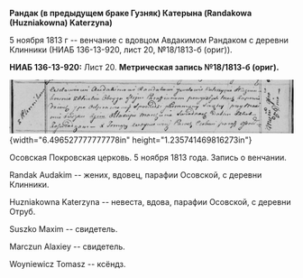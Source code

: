**Рандак (в предыдущем браке Гузняк) Катерына (Randakowa (Huzniakowna)
Katerzyna)**

5 ноября 1813 г -- венчание с вдовцом Авдакимом Рандаком с деревни
Клинники (НИАБ 136-13-920, лист 20, №18/1813-б (ориг)).

**НИАБ 136-13-920:** Лист 20. **Метрическая запись №18/1813-б (ориг).**

![](./media/f6e62ebfca9db6490997713cec641d653672a1eb.png){width="6.496527777777778in"
height="1.235741469816273in"}

Осовская Покровская церковь. 5 ноября 1813 года. Запись о венчании.

Randak Audakim -- жених, вдовец, парафии Осовской, с деревни Клинники.

Huzniakowna Katerzyna -- невеста, вдова, парафии Осовской, с деревни
Отруб.

Suszko Maxim -- свидетель.

Marczun Alaxiey -- свидетель.

Woyniewicz Tomasz -- ксёндз.
